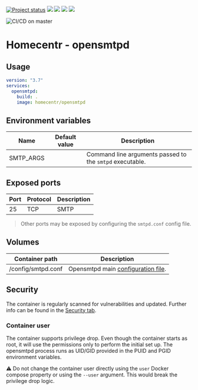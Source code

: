[![Project status](https://badgen.net/badge/project%20status/stable%20%26%20actively%20maintaned?color=green)](https://github.com/homecentr/docker-opensmtpd/graphs/commit-activity) [![](https://badgen.net/github/label-issues/homecentr/docker-opensmtpd/bug?label=open%20bugs&color=green)](https://github.com/homecentr/docker-opensmtpd/labels/bug) [![](https://badgen.net/github/release/homecentr/docker-opensmtpd)](https://hub.docker.com/repository/docker/homecentr/opensmtpd)
[![](https://badgen.net/docker/pulls/homecentr/opensmtpd)](https://hub.docker.com/repository/docker/homecentr/opensmtpd) 
[![](https://badgen.net/docker/size/homecentr/opensmtpd)](https://hub.docker.com/repository/docker/homecentr/opensmtpd)

![CI/CD on master](https://github.com/homecentr/docker-opensmtpd/workflows/CI/CD%20on%20master/badge.svg)


# Homecentr - opensmtpd

## Usage

```yml
version: "3.7"
services:
  opensmtpd:
    build: .
    image: homecentr/opensmtpd
```

## Environment variables

| Name | Default value | Description |
|------|---------------|-------------|
| SMTP_ARGS |  | Command line arguments passed to the `smtpd` executable. |

## Exposed ports

| Port | Protocol | Description |
|------|------|-------------|
| 25 | TCP | SMTP |

> Other ports may be exposed by configuring the `smtpd.conf` config file.

## Volumes

| Container path | Description |
|------------|---------------|
| /config/smtpd.conf | Opensmtpd main [configuration file](https://man.openbsd.org/smtpd.conf). |

## Security
The container is regularly scanned for vulnerabilities and updated. Further info can be found in the [Security tab](https://github.com/homecentr/docker-opensmtpd/security).

### Container user
The container supports privilege drop. Even though the container starts as root, it will use the permissions only to perform the initial set up. The opensmtpd process runs as UID/GID provided in the PUID and PGID environment variables.

:warning: Do not change the container user directly using the `user` Docker compose property or using the `--user` argument. This would break the privilege drop logic.